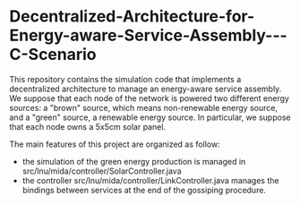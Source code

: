 # Decentralized-Architecture-for-Energy-aware-Service-Assembly---C-Scenario
This repository contains the simulation code that implements a decentralized architecture to manage an energy-aware service assembly. 
We suppose that each node of the network is powered two different energy sources: a "brown" source, which means non-renewable energy source, 
and a "green" source, a renewable energy source. In particular, we suppose that each node owns a 5x5cm solar panel.

The main features of this project are organized as follow:
- the simulation of the green energy production is managed in src/lnu/mida/controller/SolarController.java
- the controller src/lnu/mida/controller/LinkController.java manages the bindings between services at the end of the gossiping procedure.


